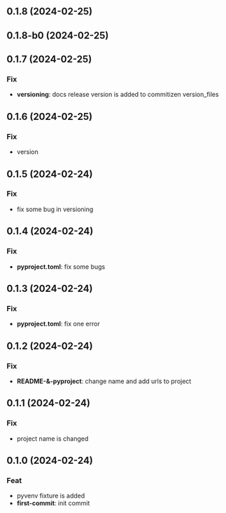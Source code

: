 ## 0.1.8 (2024-02-25)

## 0.1.8-b0 (2024-02-25)

## 0.1.7 (2024-02-25)

### Fix

- **versioning**: docs release version is added to commitizen version_files

## 0.1.6 (2024-02-25)

### Fix

- version

## 0.1.5 (2024-02-24)

### Fix

- fix some bug in versioning

## 0.1.4 (2024-02-24)

### Fix

- **pyproject.toml**: fix some bugs

## 0.1.3 (2024-02-24)

### Fix

- **pyproject.toml**: fix one error

## 0.1.2 (2024-02-24)

### Fix

- **README-&-pyproject**: change name and add urls to project

## 0.1.1 (2024-02-24)

### Fix

- project name is changed

## 0.1.0 (2024-02-24)

### Feat

- pyvenv fixture is added
- **first-commit**: init commit
